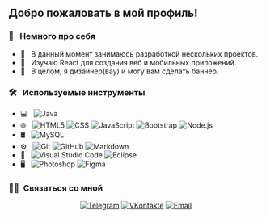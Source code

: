 <h2> Добро пожаловать в мой профиль! </h2>

<h3> 👨 &nbsp; Немного про себя </h3>

- 🚀 &nbsp; В данный момент занимаюсь разработкой нескольких проектов.
- 🌱 &nbsp; Изучаю React для создания веб и мобильных приложений.
- 💼 &nbsp; В целом, я дизайнер(вау) и могу вам сделать баннер.

<h3> 🛠 &nbsp; Используемые инструменты </h3>

- 💻 &nbsp;
  ![Java](https://img.shields.io/badge/-Java-333333?style=flat&logo=Java&logoColor=007396)
- 🌐 &nbsp;
  ![HTML5](https://img.shields.io/badge/-HTML5-333333?style=flat&logo=HTML5)
  ![CSS](https://img.shields.io/badge/-CSS-333333?style=flat&logo=CSS3&logoColor=1572B6)
  ![JavaScript](https://img.shields.io/badge/-JavaScript-333333?style=flat&logo=javascript)
  ![Bootstrap](https://img.shields.io/badge/-Bootstrap-333333?style=flat&logo=bootstrap&logoColor=563D7C)
  ![Node.js](https://img.shields.io/badge/-Node.js-333333?style=flat&logo=node.js)
- 🛢 &nbsp;
  ![MySQL](https://img.shields.io/badge/-MySQL-333333?style=flat&logo=mysql)
- ⚙️ &nbsp;
  ![Git](https://img.shields.io/badge/-Git-333333?style=flat&logo=git)
  ![GitHub](https://img.shields.io/badge/-GitHub-333333?style=flat&logo=github)
  ![Markdown](https://img.shields.io/badge/-Markdown-333333?style=flat&logo=markdown)
- 🔧 &nbsp;
  ![Visual Studio Code](https://img.shields.io/badge/-Visual%20Studio%20Code-333333?style=flat&logo=visual-studio-code&logoColor=007ACC)
  ![Eclipse](https://img.shields.io/badge/-Eclipse-333333?style=flat&logo=eclipse-ide&logoColor=2C2255)
- 🖥 &nbsp;
  ![Photoshop](https://img.shields.io/badge/-Photoshop-333333?style=flat&logo=adobe-photoshop)
  ![Figma](https://img.shields.io/badge/-Figma-333333?style=flat&logo=figma)

<h3> 🤝🏻 &nbsp;Связаться со мной </h3>

<p align="center">
<a href="https://t.me/lidarinfo"><img alt="Telegram" src="https://img.shields.io/badge/%D0%A2%D0%B5%D0%BB%D0%B5%D0%B3%D1%80%D0%B0%D0%BC-@lidarinfo-blue?style=flat-square&logo=telegram"></a>
<a href="https://vk.com/lidarinfo/"><img alt="VKontakte" src="https://img.shields.io/badge/%D0%92%D0%9A%D0%BE%D0%BD%D1%82%D0%B0%D0%BA%D1%82%D0%B5-LidarInfo-blue?style=flat-square&logo=vk"></a>
<a href="mailto:lidarnews@proton.me"><img alt="Email" src="https://img.shields.io/badge/Email-lidarnews@proton.me-blue?style=flat-square&logo=gmail"></a>
</p>

